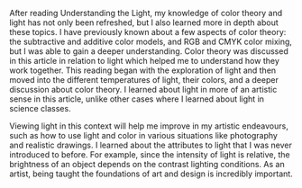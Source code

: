After reading Understanding the Light, my knowledge of color theory and light has not only been refreshed, but I also learned more in depth about these topics. I have previously known about a few aspects of color theory: the subtractive and additive color models, and RGB and CMYK color mixing, but I was able to gain a deeper understanding. Color theory was discussed in this article in relation to light which helped me to understand how they work together. This reading began with the exploration of light and then moved into the different temperatures of light, their colors, and a deeper discussion about color theory. I learned about light in more of an artistic sense in this article, unlike other cases where I learned about light in science classes.

Viewing light in this context will help me improve in my artistic endeavours, such as how to use light and color in various situations like photography and realistic drawings. I learned about the attributes to light that I was never introduced to before. For example, since the intensity of light is relative, the brightness of an object depends on the contrast lighting conditions. As an artist, being taught the foundations of art and design is incredibly important.
